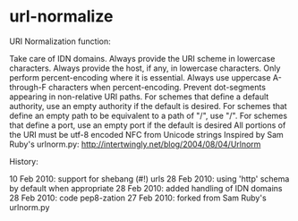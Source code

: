 url-normalize
=============

URI Normalization function:

Take care of IDN domains.
Always provide the URI scheme in lowercase characters.
Always provide the host, if any, in lowercase characters.
Only perform percent-encoding where it is essential.
Always use uppercase A-through-F characters when percent-encoding.
Prevent dot-segments appearing in non-relative URI paths.
For schemes that define a default authority, use an empty authority if the default is desired.
For schemes that define an empty path to be equivalent to a path of "/", use "/".
For schemes that define a port, use an empty port if the default is desired
All portions of the URI must be utf-8 encoded NFC from Unicode strings
Inspired by Sam Ruby's urlnorm.py: http://intertwingly.net/blog/2004/08/04/Urlnorm

History:

10 Feb 2010: support for shebang (#!) urls
28 Feb 2010: using 'http' schema by default when appropriate
28 Feb 2010: added handling of IDN domains
28 Feb 2010: code pep8-zation
27 Feb 2010: forked from Sam Ruby's urlnorm.py
